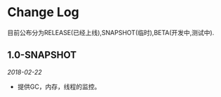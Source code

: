 Change Log
==========

目前公布分为RELEASE(已经上线),SNAPSHOT(临时),BETA(开发中,测试中).


## 1.0-SNAPSHOT
_2018-02-22_
- 提供GC，内存，线程的监控。
